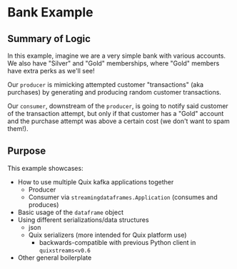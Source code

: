 # Bank Example

## Summary of Logic

In this example, imagine we are a very simple bank with various accounts. We also have
"Silver" and "Gold" memberships, where "Gold" members have extra perks as we'll see!

Our `producer` is mimicking attempted customer "transactions" (aka purchases) 
by generating and producing random customer transactions.

Our `consumer`, downstream of the `producer`, is going to notify
said customer of the transaction attempt, but only if that customer has a "Gold" 
account and the purchase attempt was above a certain cost (we don't want to spam them!).


## Purpose

This example showcases:
  - How to use multiple Quix kafka applications together
    - Producer
    - Consumer via `streamingdataframes.Application` (consumes and produces)
  - Basic usage of the `dataframe` object
  - Using different serializations/data structures
    - json
    - Quix serializers (more intended for Quix platform use)
      - backwards-compatible with previous Python client in `quixstreams<v0.6`
  - Other general boilerplate
